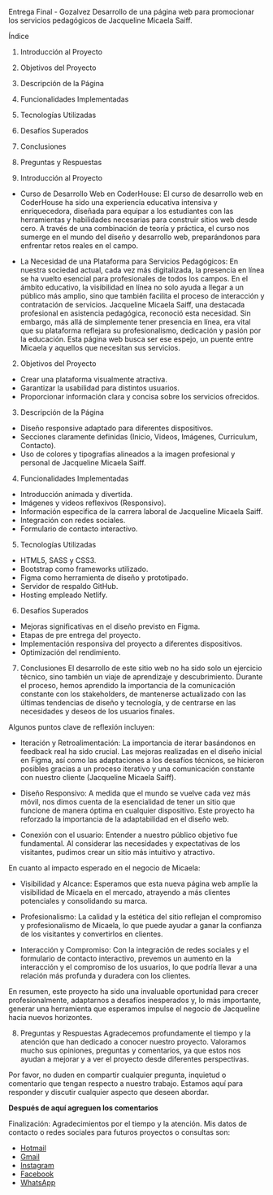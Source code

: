 Entrega Final - Gozalvez
Desarrollo de una página web para promocionar los servicios pedagógicos de Jacqueline Micaela Saiff.

Índice
1. Introducción al Proyecto
2. Objetivos del Proyecto
3. Descripción de la Página
4. Funcionalidades Implementadas
5. Tecnologías Utilizadas
6. Desafíos Superados
7. Conclusiones
8. Preguntas y Respuestas

1. Introducción al Proyecto
- Curso de Desarrollo Web en CoderHouse:
El curso de desarrollo web en CoderHouse ha sido una experiencia educativa intensiva y enriquecedora, diseñada para equipar a los estudiantes con las herramientas y habilidades necesarias para construir sitios web desde cero. A través de una combinación de teoría y práctica, el curso nos sumerge en el mundo del diseño y desarrollo web, preparándonos para enfrentar retos reales en el campo.

- La Necesidad de una Plataforma para Servicios Pedagógicos:
En nuestra sociedad actual, cada vez más digitalizada, la presencia en línea se ha vuelto esencial para profesionales de todos los campos. En el ámbito educativo, la visibilidad en línea no solo ayuda a llegar a un público más amplio, sino que también facilita el proceso de interacción y contratación de servicios. Jacqueline Micaela Saiff, una destacada profesional en asistencia pedagógica, reconoció esta necesidad. Sin embargo, más allá de simplemente tener presencia en línea, era vital que su plataforma reflejara su profesionalismo, dedicación y pasión por la educación. Esta página web busca ser ese espejo, un puente entre Micaela y aquellos que necesitan sus servicios.

2. Objetivos del Proyecto
- Crear una plataforma visualmente atractiva.
- Garantizar la usabilidad para distintos usuarios.
- Proporcionar información clara y concisa sobre los servicios ofrecidos.

3. Descripción de la Página
- Diseño responsive adaptado para diferentes dispositivos.
- Secciones claramente definidas (Inicio, Videos, Imágenes, Curriculum, Contacto).
- Uso de colores y tipografías alineados a la imagen profesional y personal de Jacqueline Micaela Saiff.

4. Funcionalidades Implementadas
- Introducción animada y divertida.
- Imágenes y videos reflexivos (Responsivo).
- Información especifica de la carrera laboral de Jacqueline Micaela Saiff. 
- Integración con redes sociales.
- Formulario de contacto interactivo.

5. Tecnologías Utilizadas
- HTML5, SASS y CSS3.
- Bootstrap como frameworks utilizado.
- Figma como herramienta de diseño y prototipado.
- Servidor de respaldo GitHub.
- Hosting empleado Netlify.

6. Desafíos Superados
- Mejoras significativas en el diseño previsto en Figma.
- Etapas de pre entrega del proyecto.
- Implementación responsiva del proyecto a diferentes dispositivos.
- Optimización del rendimiento.

7. Conclusiones
El desarrollo de este sitio web no ha sido solo un ejercicio técnico, sino también un viaje de aprendizaje y descubrimiento. Durante el proceso, hemos aprendido la importancia de la comunicación constante con los stakeholders, de mantenerse actualizado con las últimas tendencias de diseño y tecnología, y de centrarse en las necesidades y deseos de los usuarios finales.

  Algunos puntos clave de reflexión incluyen:
  - Iteración y Retroalimentación: La importancia de iterar basándonos en feedback real ha sido crucial. Las mejoras realizadas en el diseño inicial en Figma, así como las adaptaciones a los desafíos técnicos, se hicieron posibles gracias a un proceso iterativo y una comunicación constante con nuestro cliente (Jacqueline Micaela Saiff).

  - Diseño Responsivo: A medida que el mundo se vuelve cada vez más móvil, nos dimos cuenta de la esencialidad de tener un sitio que funcione de manera óptima en cualquier dispositivo. Este proyecto ha reforzado la importancia de la adaptabilidad en el diseño web.

  - Conexión con el usuario: Entender a nuestro público objetivo fue fundamental. Al considerar las necesidades y expectativas de los visitantes, pudimos crear un sitio más intuitivo y atractivo.

  En cuanto al impacto esperado en el negocio de Micaela:

  - Visibilidad y Alcance: Esperamos que esta nueva página web amplíe la visibilidad de Micaela en el mercado, atrayendo a más clientes potenciales y consolidando su marca.

  - Profesionalismo: La calidad y la estética del sitio reflejan el compromiso y profesionalismo de Micaela, lo que puede ayudar a ganar la confianza de los visitantes y convertirlos en clientes.

  - Interacción y Compromiso: Con la integración de redes sociales y el formulario de contacto interactivo, prevemos un aumento en la interacción y el compromiso de los usuarios, lo que podría llevar a una relación más profunda y duradera con los clientes.

En resumen, este proyecto ha sido una invaluable oportunidad para crecer profesionalmente, adaptarnos a desafíos inesperados y, lo más importante, generar una herramienta que esperamos impulse el negocio de Jacqueline hacia nuevos horizontes.

8. Preguntas y Respuestas
Agradecemos profundamente el tiempo y la atención que han dedicado a conocer nuestro proyecto. Valoramos mucho sus opiniones, preguntas y comentarios, ya que estos nos ayudan a mejorar y a ver el proyecto desde diferentes perspectivas.

Por favor, no duden en compartir cualquier pregunta, inquietud o comentario que tengan respecto a nuestro trabajo. Estamos aquí para responder y discutir cualquier aspecto que deseen abordar.

**Después de aquí agreguen los comentarios**






Finalización:
Agradecimientos por el tiempo y la atención.
Mis datos de contacto o redes sociales para futuros proyectos o consultas son:

- [Hotmail](goz_leandro@hotmail.com)
- [Gmail](gozalvezleandro@gmail.com)
- [Instagram](https://www.instagram.com/leandrogozalvez/)
- [Facebook](https://www.facebook.com/leandro.gozalvez.1)
- [WhatsApp](https://wa.me/+5492617093456)
     
